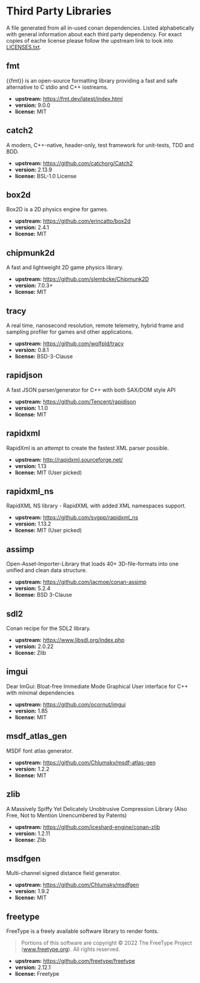 # Third Party Libraries

A file generated from all in-used conan dependencies.
Listed alphabetically with general information about each third party dependency.
For exact copies of eache license please follow the upstream link to look into [LICENSES.txt](LICENSES.txt).

## fmt
{{fmt}} is an open-source formatting library providing a fast and safe alternative to C stdio and C++ iostreams.
- **upstream:** https://fmt.dev/latest/index.html
- **version:** 9.0.0
- **license:** MIT

## catch2
A modern, C++-native, header-only, test framework for unit-tests, TDD and BDD.
- **upstream:** https://github.com/catchorg/Catch2
- **version:** 2.13.9
- **license:** BSL-1.0 License

## box2d
Box2D is a 2D physics engine for games.
- **upstream:** https://github.com/erincatto/box2d
- **version:** 2.4.1
- **license:** MIT

## chipmunk2d
A fast and lightweight 2D game physics library.
- **upstream:** https://github.com/slembcke/Chipmunk2D
- **version:** 7.0.3+
- **license:** MIT

## tracy
A real time, nanosecond resolution, remote telemetry, hybrid frame and sampling profiler for games and other applications.
- **upstream:** https://github.com/wolfpld/tracy
- **version:** 0.8.1
- **license:** BSD-3-Clause

## rapidjson
A fast JSON parser/generator for C++ with both SAX/DOM style API
- **upstream:** https://github.com/Tencent/rapidjson
- **version:** 1.1.0
- **license:** MIT

## rapidxml
RapidXml is an attempt to create the fastest XML parser possible.
- **upstream:** http://rapidxml.sourceforge.net/
- **version:** 1.13
- **license:** MIT (User picked)

## rapidxml_ns
RapidXML NS library - RapidXML with added XML namespaces support.
- **upstream:** https://github.com/svgpp/rapidxml_ns
- **version:** 1.13.2
- **license:** MIT (User picked)

## assimp
Open-Asset-Importer-Library that loads 40+ 3D-file-formats into one unified and clean data structure.
- **upstream:** https://github.com/jacmoe/conan-assimp
- **version:** 5.2.4
- **license:** BSD 3-Clause

## sdl2
Conan recipe for the SDL2 library.
- **upstream:** https://www.libsdl.org/index.php
- **version:** 2.0.22
- **license:** Zlib

## imgui
Dear ImGui: Bloat-free Immediate Mode Graphical User interface for C++ with minimal dependencies
- **upstream:** https://github.com/ocornut/imgui
- **version:** 1.85
- **license:** MIT

## msdf_atlas_gen
MSDF font atlas generator.
- **upstream:** https://github.com/Chlumsky/msdf-atlas-gen
- **version:** 1.2.2
- **license:** MIT

## zlib
A Massively Spiffy Yet Delicately Unobtrusive Compression Library (Also Free, Not to Mention Unencumbered by Patents)
- **upstream:** https://github.com/iceshard-engine/conan-zlib
- **version:** 1.2.11
- **license:** Zlib

## msdfgen
Multi-channel signed distance field generator.
- **upstream:** https://github.com/Chlumsky/msdfgen
- **version:** 1.9.2
- **license:** MIT

## freetype
FreeType is a freely available software library to render fonts.

> Portions of this software are copyright © 2022 The FreeType Project (www.freetype.org). All rights reserved.
- **upstream:** https://github.com/freetype/freetype
- **version:** 2.12.1
- **license:** Freetype
